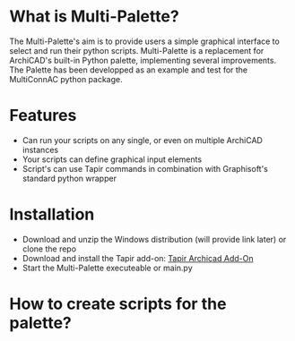 # What is Multi-Palette?

The Multi-Palette's aim is to provide users a simple graphical interface to select and run their python scripts. Multi-Palette is a replacement for ArchiCAD's built-in Python palette, implementing several improvements. The Palette has been developped as an example and test for the MultiConnAC python package.

# Features
- Can run your scripts on any single, or even on multiple ArchiCAD instances
- Your scripts can define graphical input elements
- Script's can use Tapir commands in combination with Graphisoft's standard python wrapper

# Installation
- Download and unzip the Windows distribution (will provide link later) or clone the repo
- Download and install the Tapir add-on: [Tapir Archicad Add-On](https://github.com/ENZYME-APD/tapir-archicad-automation?tab=readme-ov-file)
- Start the Multi-Palette executeable or main.py

# How to create scripts for the palette?
